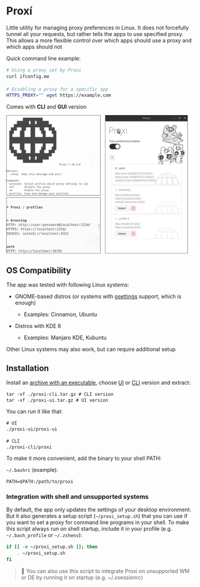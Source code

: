 # Proxí

Little utility for managing proxy preferences in Linux. It does not forcefully tunnel all your requests, but
rather tells the apps to use specified proxy. This allows a more flexible control over which apps should
use a proxy and which apps should not

Quick command line example:

```sh
# Using a proxy set by Proxi
curl ifconfig.me

# Disabling a proxy for a specific app
HTTPS_PROXY="" wget https://example.com
```

Comes with **CLI** and **GUI** version

![](./preview.jpg)

## OS Compatibility

The app was tested with following Linux systems:

- GNOME-based distros (or systems with [gsettings](https://wiki.gentoo.org/wiki/Gsettings) support, which
  is enough)
  - Examples: Cinnamon, Ubuntu

- Distros with KDE 6
  - Examples: Manjaro KDE, Kubuntu

Other Linux systems may also work, but can require additional setup

## Installation

Install an [archive with an executable](https://github.com/one-with-violets-in-her-lap/proxi/releases/latest), choose [UI](https://github.com/one-with-violets-in-her-lap/proxi/releases?q=UI&expanded=true) or [CLI](https://github.com/one-with-violets-in-her-lap/proxi/releases?q=CLI&expanded=true) version
and extract:

```shell
tar -xf ./proxi-cli.tar.gz # CLI version
tar -xf ./proxi-ui.tar.gz # UI version
```

You can run it like that:

```shell
# UI
./proxi-ui/proxi-ui

# CLI
./proxi-cli/proxi
```

To make it more convenient, add the binary to your shell PATH:

`~/.bashrc` (example):

```shell
PATH=$PATH:/path/to/proxi
```

### Integration with shell and unsupported systems

By default, the app only updates the settings of your desktop environment. But it also generates a setup script (`~/proxi_setup.sh`)
that you can use if you want to set a proxy for command line programs in your shell. To make this script
always run on shell startup, include it in your profile (e.g. `~/.bash_profile` or `~/.zshenv`):

```sh
if [[ -e ~/proxi_setup.sh ]]; then
    . ~/proxi_setup.sh
fi
```

> :eyes: You can also use this script to integrate Proxi on unsupported WM or DE by running it on startup (e.g. ~/.xsessionrc)

